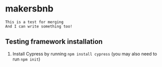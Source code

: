 # makersbnb

```
This is a test for merging
And I can write something too!
```


Testing framework installation
-----

1. Install Cypress by running `npm install cypress` (you may also need to run `npm init`)
